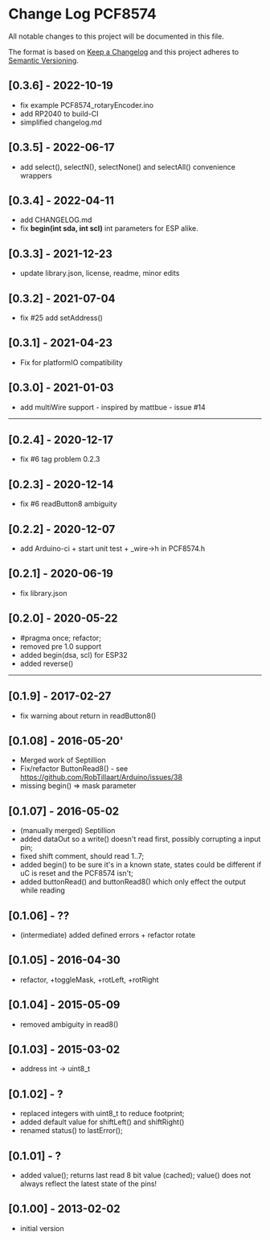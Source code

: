 # Change Log PCF8574

All notable changes to this project will be documented in this file.

The format is based on [Keep a Changelog](http://keepachangelog.com/)
and this project adheres to [Semantic Versioning](http://semver.org/).


## [0.3.6] - 2022-10-19
- fix example PCF8574_rotaryEncoder.ino
- add RP2040 to build-CI
- simplified changelog.md 

## [0.3.5] - 2022-06-17
- add select(), selectN(), selectNone() and selectAll()
  convenience wrappers

## [0.3.4] - 2022-04-11
- add CHANGELOG.md
- fix **begin(int sda, int scl)** int parameters for ESP alike.

## [0.3.3] - 2021-12-23  
- update library.json, license, readme, minor edits

## [0.3.2] - 2021-07-04
- fix #25 add setAddress()

## [0.3.1] - 2021-04-23
- Fix for platformIO compatibility

## [0.3.0] - 2021-01-03
- add multiWire support - inspired by mattbue - issue #14

---

## [0.2.4] - 2020-12-17
- fix #6 tag problem 0.2.3

## [0.2.3] - 2020-12-14
- fix #6 readButton8 ambiguity

## [0.2.2] - 2020-12-07
- add Arduino-ci + start unit test + _wire->h in PCF8574.h

## [0.2.1] - 2020-06-19
- fix library.json

## [0.2.0] - 2020-05-22
- #pragma once; refactor;
- removed pre 1.0 support
- added begin(dsa, scl) for ESP32
- added reverse()

----

## [0.1.9] - 2017-02-27
- fix warning about return in readButton8()

## [0.1.08] - 2016-05-20'
-  Merged work of Septillion
- Fix/refactor ButtonRead8() - see https://github.com/RobTillaart/Arduino/issues/38
- missing begin() => mask parameter

## [0.1.07] - 2016-05-02  
- (manually merged) Septillion
- added dataOut so a write() doesn't read first,
   possibly corrupting a input pin;
- fixed shift comment, should read 1..7;
- added begin() to be sure it's in a known state,
  states could be different if uC is reset and the PCF8574 isn't;
- added buttonRead() and buttonRead8()
  which only effect the output while reading

## [0.1.06] - ??
- (intermediate) added defined errors + refactor rotate

## [0.1.05] - 2016-04-30
-  refactor, +toggleMask, +rotLeft, +rotRight

## [0.1.04] - 2015-05-09
- removed ambiguity in read8()

## [0.1.03] - 2015-03-02
- address int -> uint8_t

## [0.1.02] - ?
- replaced integers with uint8_t to reduce footprint;
- added default value for shiftLeft() and shiftRight()
- renamed status() to lastError();

## [0.1.01] - ?
- added value(); returns last read 8 bit value (cached);
  value() does not always reflect the latest state of the pins!

## [0.1.00] - 2013-02-02
- initial version
